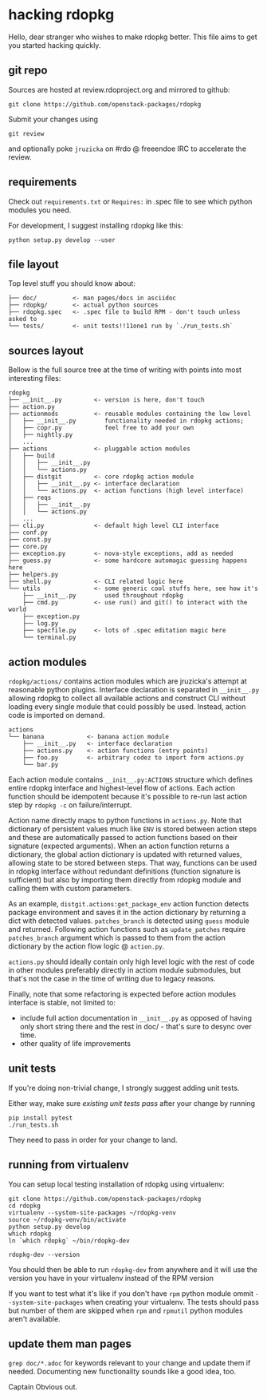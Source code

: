 hacking rdopkg
==============

Hello, dear stranger who wishes to make rdopkg better. This file aims to get
you started hacking quickly.


git repo
--------

Sources are hosted at review.rdoproject.org and mirrored to github:

    git clone https://github.com/openstack-packages/rdopkg

Submit your changes using

    git review

and optionally poke `jruzicka` on #rdo @ freeendoe IRC to accelerate the
review.

requirements
------------

Check out `requirements.txt` or `Requires:` in .spec file to see which python
modules you need.

For development, I suggest installing rdopkg like this:

    python setup.py develop --user


file layout
-----------

Top level stuff you should know about:

    ├── doc/          <- man pages/docs in asciidoc
    ├── rdopkg/       <- actual python sources
    ├── rdopkg.spec   <- .spec file to build RPM - don't touch unless asked to
    └── tests/        <- unit tests!!11one1 run by `./run_tests.sh`


sources layout
--------------

Bellow is the full source tree at the time of writing with points into most
interesting files:

    rdopkg
    ├── __init__.py         <- version is here, don't touch
    ├── action.py
    ├── actionmods          <- reusable modules containing the low level
    │   ├── __init__.py        functionality needed in rdopkg actions;
    │   ├── copr.py            feel free to add your own
    │   ├── nightly.py
    │   ...
    ├── actions             <- pluggable action modules
    │   ├── build
    │   │   ├── __init__.py
    │   │   └── actions.py
    │   ├── distgit         <- core rdopkg action module
    │   │   ├── __init__.py <- interface declaration
    │   │   └── actions.py  <- action functions (high level interface)
    │   ├── reqs
    │   │   ├── __init__.py
    │   │   └── actions.py
    │   ...
    ├── cli.py              <- default high level CLI interface
    ├── conf.py
    ├── const.py
    ├── core.py
    ├── exception.py        <- nova-style exceptions, add as needed
    ├── guess.py            <- some hardcore automagic guessing happens here
    ├── helpers.py
    ├── shell.py            <- CLI related logic here
    └── utils               <- some generic cool stuffs here, see how it's
        ├── __init__.py        used throughout rdopkg
        ├── cmd.py          <- use run() and git() to interact with the world
        ├── exception.py
        ├── log.py
        ├── specfile.py     <- lots of .spec editation magic here
        └── terminal.py


action modules
--------------

`rdopkg/actions/` contains action modules which are jruzicka's attempt at
reasonable python plugins. Interface declaration is separated in `__init__.py`
allowing rdopkg to collect all available actions and construct CLI without
loading every single module that could possibly be used. Instead, action code
is imported on demand.

    actions
    └── banana            <- banana action module
        ├── __init__.py   <- interface declaration
        ├── actions.py    <- action functions (entry points)
        ├── foo.py        <- arbitrary codez to import form actions.py
        └── bar.py

Each action module contains `__init__.py:ACTIONS` structure which defines
entire rdopkg interface and highest-level flow of actions. Each action
function should be idempotent because it's possible to re-run last action step
by `rdopkg -c` on failure/interrupt.

Action name directly maps to python functions in `actions.py`. Note that
dictionary of persistent values much like `ENV` is stored between action steps
and these are automatically passed to action functions based on their
signature (expected arguments). When an action function returns a dictionary,
the global action dictionary is updated with returned values, allowing state
to be stored between steps. That way, functions can be used in rdopkg
interface without redundant definitions (function signature is sufficient) but
also by importing them directly from rdopkg module and calling them with
custom parameters.

As an example, `distgit.actions:get_package_env` action function detects
package environment and saves it in the action dictionary by returning a dict
with detected values. `patches_branch` is detected using `guess` module and
returned.  Following action functions such as `update_patches` require
`patches_branch` argument which is passed to them from the action dictionary
by the action flow logic @ `action.py`.

`actions.py` should ideally contain only high level logic with the rest of
code in other modules preferably directly in actiom module submodules, but
that's not the case in the time of writing due to legacy reasons.

Finally, note that some refactoring is expected before action modules
interface is stable, not limited to:

 * include full action documentation in `__init__.py` as opposed of having
   only short string there and the rest in doc/ - that's sure to desync over
   time.
 * other quality of life improvements


unit tests
----------

If you're doing non-trivial change, I strongly suggest adding unit tests.

Either way, make sure *existing unit tests pass* after your change by running

    pip install pytest
    ./run_tests.sh

They need to pass in order for your change to land.


running from virtualenv
-----------------------

You can setup local testing installation of rdopkg using virtualenv:

    git clone https://github.com/openstack-packages/rdopkg
    cd rdopkg
    virtualenv --system-site-packages ~/rdopkg-venv
    source ~/rdopkg-venv/bin/activate
    python setup.py develop
    which rdopkg
    ln `which rdopkg` ~/bin/rdopkg-dev

    rdopkg-dev --version

You should then be able to run `rdopkg-dev` from anywhere and it will use the
version you have in your virtualenv instead of the RPM version

If you want to test what it's like if you don't have `rpm` python module ommit
`--system-site-packages` when creating your virtualenv. The tests should pass
but number of them are skipped when `rpm` and `rpmutil` python modules aren't
available.


update them man pages
---------------------

`grep doc/*.adoc` for keywords relevant to your change and update them if
needed. Documenting new functionality sounds like a good idea, too.

Captain Obvious out.

